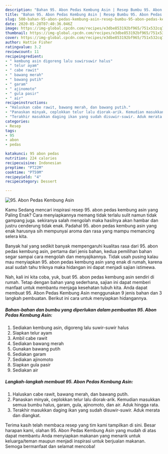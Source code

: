 ```yaml
---
description: "Bahan 95. Abon Pedas Kembung Asin | Resep Bumbu 95. Abon Pedas Kembung Asin Yang Sempurna"
title: "Bahan 95. Abon Pedas Kembung Asin | Resep Bumbu 95. Abon Pedas Kembung Asin Yang Sempurna"
slug: 500-bahan-95-abon-pedas-kembung-asin-resep-bumbu-95-abon-pedas-kembung-asin-yang-sempurna
date: 2020-05-28T07:40:36.046Z
image: https://img-global.cpcdn.com/recipes/e3dbe853192bf965/751x532cq70/95-abon-pedas-kembung-asin-foto-resep-utama.jpg
thumbnail: https://img-global.cpcdn.com/recipes/e3dbe853192bf965/751x532cq70/95-abon-pedas-kembung-asin-foto-resep-utama.jpg
cover: https://img-global.cpcdn.com/recipes/e3dbe853192bf965/751x532cq70/95-abon-pedas-kembung-asin-foto-resep-utama.jpg
author: Hattie Fisher
ratingvalue: 3.2
reviewcount: 11
recipeingredient:
- " kembung asin digoreng lalu suwirsuwir halus"
- " telur ayam"
- " cabe rawit"
- " bawang merah"
- " bawang putih"
- " garam"
- " ajinomoto"
- " gula pasir"
- " air"
recipeinstructions:
- "Haluskan cabe rawit, bawang merah, dan bawang putih."
- "Panaskan minyak, ceplokkan telur lalu diorak-arik. Kemudian masukkan semua bumbu halus, garam, gula, ajinomoto, dan air. Aduk hingga rata."
- "Terakhir masukkan daging ikan yang sudah disuwir-suwir. Aduk merata dan diangkat."
categories:
- Resep
tags:
- 95
- abon
- pedas

katakunci: 95 abon pedas 
nutrition: 224 calories
recipecuisine: Indonesian
preptime: "PT22M"
cooktime: "PT59M"
recipeyield: "4"
recipecategory: Dessert

---
```



![95. Abon Pedas Kembung Asin](https://img-global.cpcdn.com/recipes/e3dbe853192bf965/751x532cq70/95-abon-pedas-kembung-asin-foto-resep-utama.jpg)

Kamu Sedang mencari inspirasi resep 95. abon pedas kembung asin yang Paling Enak? Cara menyiapkannya memang tidak terlalu sulit namun tidak gampang juga. sekiranya salah mengolah maka hasilnya akan hambar dan justru cenderung tidak enak. Padahal 95. abon pedas kembung asin yang enak harusnya sih mempunyai aroma dan rasa yang mampu memancing selera kita.



Banyak hal yang sedikit banyak mempengaruhi kualitas rasa dari 95. abon pedas kembung asin, pertama dari jenis bahan, kedua pemilihan bahan segar sampai cara mengolah dan menyajikannya. Tidak usah pusing kalau mau menyiapkan 95. abon pedas kembung asin yang enak di rumah, karena asal sudah tahu triknya maka hidangan ini dapat menjadi sajian istimewa.


Nah, kali ini kita coba, yuk, buat 95. abon pedas kembung asin sendiri di rumah. Tetap dengan bahan yang sederhana, sajian ini dapat memberi manfaat untuk membantu menjaga kesehatan tubuh kita. Anda dapat membuat 95. Abon Pedas Kembung Asin menggunakan 9 jenis bahan dan 3 langkah pembuatan. Berikut ini cara untuk menyiapkan hidangannya.

<!--inarticleads1-->

##### Bahan-bahan dan bumbu yang diperlukan dalam pembuatan 95. Abon Pedas Kembung Asin:

1. Sediakan  kembung asin, digoreng lalu suwir-suwir halus
1. Siapkan  telur ayam
1. Ambil  cabe rawit
1. Sediakan  bawang merah
1. Gunakan  bawang putih
1. Sediakan  garam
1. Sediakan  ajinomoto
1. Siapkan  gula pasir
1. Sediakan  air




<!--inarticleads2-->

##### Langkah-langkah membuat 95. Abon Pedas Kembung Asin:

1. Haluskan cabe rawit, bawang merah, dan bawang putih.
1. Panaskan minyak, ceplokkan telur lalu diorak-arik. Kemudian masukkan semua bumbu halus, garam, gula, ajinomoto, dan air. Aduk hingga rata.
1. Terakhir masukkan daging ikan yang sudah disuwir-suwir. Aduk merata dan diangkat.




Terima kasih telah membaca resep yang tim kami tampilkan di sini. Besar harapan kami, olahan 95. Abon Pedas Kembung Asin yang mudah di atas dapat membantu Anda menyiapkan makanan yang menarik untuk keluarga/teman maupun menjadi inspirasi untuk berjualan makanan. Semoga bermanfaat dan selamat mencoba!
